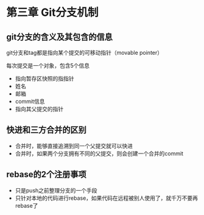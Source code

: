 # 第三章 Git分支机制

## git分支的含义及其包含的信息

git分支和tag都是指向某个提交的可移动指针（movable pointer）

每次提交是一个对象，包含5个信息

- 指向暂存区快照的指指针
- 姓名
- 邮箱
- commit信息
- 指向其父提交的指针

## 快进和三方合并的区别

- 合并时，能够直接追溯到同一个父提交就可以快进
- 合并时，如果两个分支拥有不同的父提交，则会创建一个合并的commit

## rebase的2个注册事项

- 只是push之前整理分支的一个手段
- 只针对本地的代码进行rebase，如果代码在远程被别人使用了，就千万不要再rebase了

